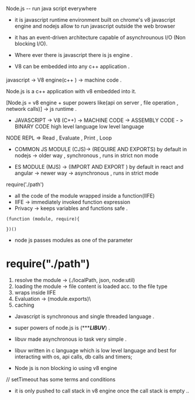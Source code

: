 Node.js -- run java script everywhere 

* it is javascript runtime environment built on chrome's v8 javascript engine and nodejs allow to run javascript outside the web browser

* it has an event-driven architecture capable of asynchrounous I/O (Non blocking I/O).

* Where ever there is javascript there is js engine .

* V8 can be embedded into any c++ application .

####
javascript  ->  V8 engine(c++ ) -> machine code .

Node.js is a c++ application with v8 embedded into it.

[Node.js  = v8 engine + super powers like(api on server , file operation , network calls)] -> js runtime .

<!-- ---------------------------- -->
* JAVASCRIPT -> V8 (C++) -> MACHINE CODE  -> ASSEMBLY CODE - > BINARY CODE 
   high level language                        low level language 

<!-- ------------------- -->

NODE REPL =>  Read , Evaluate , Print , Loop

<!-- ================ -->

* COMMON JS MODULE (CJS)-> (REQUIRE AND EXPORTS) by default in nodejs -> older way , synchronous , runs in strict non mode 

* ES MODULE (MJS) ->  (IMPORT AND EXPORT ) by default in react and angular -> newer way -> asynchronous , runs in strict mode 

<!-- ========= -->
require('./path')
* all the code of the module wrapped inside a  function(IIFE)
* IIFE  -> immediately invoked function expression
* Privacy -> keeps variables and functions safe .
```
(function (module, require){

})()
```
* node js passes modules as one of the parameter 
# require("./path")
1. resolve the module -> (./localPath, json, node:util)
2. loading the module -> file content is loaded acc. to the file type 
3. wraps inside IIFE
4. Evaluation -> (module.exports)\
5. caching


<!-- ================EVENT DRIVEN ARCHITECTURE AND ASYNCHRONOUS IO -->

* Javascript is synchronous and single threaded language .

* super powers of node.js is (************LIBUV*********) .
* libuv made asynchronous io  task  very simple .
* libuv written in c language which is low level language and best for interacting with os, api calls, db calls and timers;
* Node js is non blocking io using v8 engine

// setTimeout has some terms and conditions 
* it is only pushed to call stack in v8 engine  once the call stack is empty ..